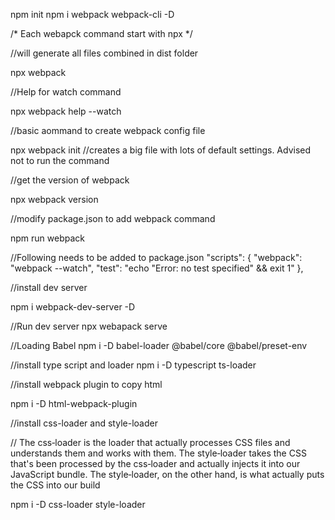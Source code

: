 npm init
npm i webpack webpack-cli -D

/* Each webapck command start with npx */

//will generate all files combined in dist folder

npx webpack

//Help for watch command

npx webpack help --watch


//basic aommand to create webpack config file

npx webpack init //creates a big file with lots of default settings. Advised not to run the command


//get the version of webpack

npx webpack version


//modify package.json to add webpack command

npm run webpack

//Following needs to be added to package.json
 "scripts": {
    "webpack": "webpack --watch",
    "test": "echo \"Error: no test specified\" && exit 1"
  },

//install dev server

npm i webpack-dev-server -D

//Run dev server
npx webapack serve


//Loading Babel
npm i -D babel-loader @babel/core @babel/preset-env

//install type script and loader
npm i -D typescript ts-loader

//install webpack plugin to copy html

npm i -D html-webpack-plugin

//install css-loader and style-loader

// The css‑loader is the loader that actually processes CSS files and understands them and works with them. The style‑loader takes the CSS that's been processed by the css‑loader and actually injects it into our JavaScript bundle. The style‑loader, on the other hand, is what actually puts the CSS into our build

npm i -D css-loader style-loader